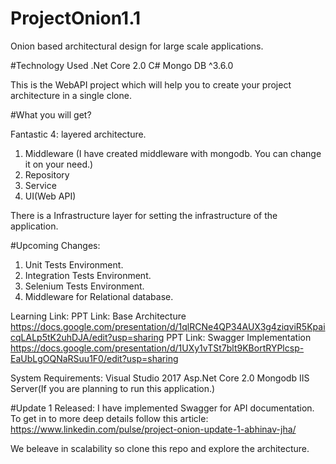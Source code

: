 # ProjectOnion1.1
Onion based architectural design for large scale applications.

#Technology Used
.Net Core 2.0
C#
Mongo DB ^3.6.0

This is the WebAPI project which will help you to create your project architecture in a single clone.

#What you will get?

Fantastic 4: layered architecture.
1. Middleware (I have created middleware with mongodb. You can change it on your need.)
2. Repository
3. Service
4. UI(Web API)

There is a Infrastructure layer for setting the infrastructure of the application.

#Upcoming Changes:
1. Unit Tests Environment.
2. Integration Tests Environment.
3. Selenium Tests Environment.
4. Middleware for Relational database.

Learning Link:
PPT Link: Base Architecture
https://docs.google.com/presentation/d/1qlRCNe4QP34AUX3g4ziqviR5KpaicqLALp5tK2uhDJA/edit?usp=sharing
PPT Link: Swagger Implementation
https://docs.google.com/presentation/d/1UXy1vTSt7blt9KBortRYPlcsp-EaUbLgOQNaRSuu1F0/edit?usp=sharing

System Requirements:
Visual Studio 2017
Asp.Net Core 2.0
Mongodb
IIS Server(If you are planning to run this application.)

#Update 1 Released:
I have implemented Swagger for API documentation. To get in to more deep details follow this article:
https://www.linkedin.com/pulse/project-onion-update-1-abhinav-jha/

We beleave in scalability so clone this repo and explore the architecture.
